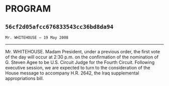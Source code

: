 # PROGRAM
## `56cf2d05afcc676833543cc36bd8da94`
`Mr. WHITEHOUSE — 19 May 2008`

---


Mr. WHITEHOUSE. Madam President, under a previous order, the first 
vote of the day will occur at 2:30 p.m. on the confirmation of the 
nomination of G. Steven Agee to be U.S. Circuit Judge for the Fourth 
Circuit. Following executive session, we are expected to turn to the 
consideration of the House message to accompany H.R. 2642, the Iraq 
supplemental appropriations bill.
